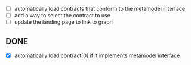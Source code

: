 - [ ] automatically load contracts that conform to the metamodel interface
- [ ] add a way to select the contract to use
- [ ] update the landing page to link to graph

DONE
----
- [x] automatically load contract[0] if it implements metamodel interface
